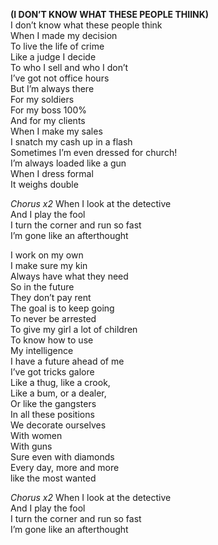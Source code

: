 **(I DON’T KNOW WHAT THESE PEOPLE THIINK)**  
I don’t know what these people think  
When I made my decision  
To live the life of crime  
Like a judge I decide  
To who I sell and who I don’t  
I’ve got not office hours  
But I’m always there  
For my soldiers  
For my boss 100%  
And for my clients  
When I make my sales  
I snatch my cash up in a flash  
Sometimes I’m even dressed for church!  
I’m always loaded like a gun  
When I dress formal  
It weighs double

_Chorus x2_
When I look at the detective  
And I play the fool  
I turn the corner and run so fast  
I’m gone like an afterthought

I work on my own  
I make sure my kin  
Always have what they need  
So in the future  
They don’t pay rent  
The goal is to keep going  
To never be arrested  
To give my girl a lot of children  
To know how to use  
My intelligence  
I have a future ahead of me  
I’ve got tricks galore  
Like a thug, like a crook,  
Like a bum, or a dealer,  
Or like the gangsters  
In all these positions  
We decorate ourselves  
With women  
With guns  
Sure even with diamonds  
Every day, more and more  
like the most wanted

_Chorus x2_
When I look at the detective  
And I play the fool  
I turn the corner and run so fast  
I’m gone like an afterthought

